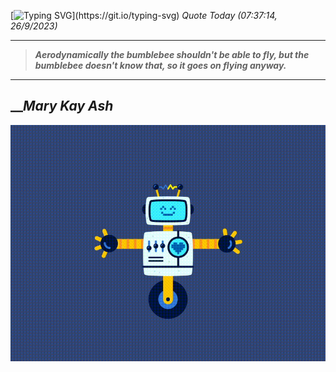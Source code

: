 [![Typing SVG](https://readme-typing-svg.herokuapp.com?font=Press+Start+2P&color=C2F784&size=35&width=900&height=100&lines=Hello+World%2C+I'm+Hung+!)](https://git.io/typing-svg) 
_Quote Today (07:37:14, 26/9/2023)_
___
>**_Aerodynamically the bumblebee shouldn't be able to fly, but the bumblebee doesn't know that, so it goes on flying anyway._**
___

## __**_Mary Kay Ash_**

![RobotDance](src/assets/images/robot-dancing-dribble.gif?style=center)
